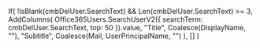 If(
    !IsBlank(cmbDelUser.SearchText) && Len(cmbDelUser.SearchText) >= 3,
    AddColumns(
        Office365Users.SearchUserV2({ searchTerm: cmbDelUser.SearchText, top: 50 }).value,
        "Title",    Coalesce(DisplayName, ""),
        "Subtitle", Coalesce(Mail, UserPrincipalName, "")
    ),
    []
)
